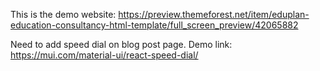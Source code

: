 This is the demo website: https://preview.themeforest.net/item/eduplan-education-consultancy-html-template/full_screen_preview/42065882

Need to add speed dial on blog post page. Demo link: https://mui.com/material-ui/react-speed-dial/